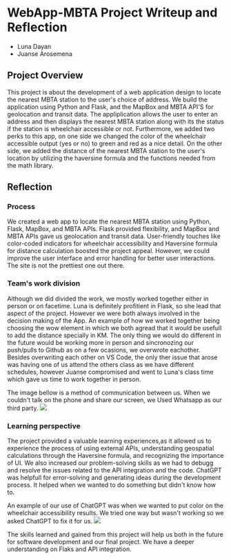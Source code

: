# WebApp-MBTA Project Writeup and Reflection

- Luna Dayan
- Juanse Arosemena

## Project Overview
This project is about the development of a web application design to locate the nearest MBTA station to the user's choice of address. We build the application using Python and Flask, and the MapBox and MBTA API'S for geolocation and transit data. The appliplication allows the user to enter an address and then displays the nearest MBTA station along with its the status if the station is wheelchair accessible or not. Furthermore, we added two perks to this app, on one side we changed the color of the wheelchair accessible output (yes or no) to green and red as a nice detail. On the other side, we added the distance of the nearest MBTA station to the user's location by utilizing the haversine formula and the functions needed from the math library.

## Reflection
### Process
We created a web app to locate the nearest MBTA station using Python, Flask, MapBox, and MBTA APIs. Flask provided flexibility, and MapBox and MBTA APIs gave us geolocation and transit data. User-friendly touches like color-coded indicators for wheelchair accessibility and Haversine formula for distance calculation boosted the project appeal. However, we could improve the user interface and error handling for better user interactions. The site is not the prettiest one out there. 

### Team's work division
Although we did divided the work, we mostly worked together either in person or on facetime. Luna is definitely profitient in Flask, so she lead that aspect of the project. However we were both always involved in the decision making of the App. An example of how we worked together being choosing the wow element in which we both agread that it would be usefull to add the distance specially in KM. The only thing we would do different in the future would be working more in person and sincronozing our push/pulls to Github as on a few ocasions, we overwrote eachother.
Besides overwriting each other on VS Code, the only ther issue that arose was having one of us attend the others class as we have different schedules, however Juanse compromised and went to Luna's class time which gave us time to work together in person.

The image bellow is a method of communication between us. When we couldn't talk on the phone and share our screen, we Used Whatsapp as our third party. 
<img src='images/whatsapp.png'>

### Learning perspective
The project provided a valuable learning experiences,as it allowed us to experience the process of using external APIs, understanding geospatial calculations through the Haversine formula, and recognizing the importance of UI.
We also increased our problem-solving skills as we had to debugg and resolve the issues related to the API integration and the code. 
ChatGPT was helpfull for error-solving and generating ideas during the development process. It helped when we wanted to do something but didn't know how to. 

An example of our use of ChatGPT was when we wanted to put color on the wheelchair accessibility results. We tried one way but wasn't working so we asked ChatGPT to fix it for us. 
<img src='images/chatgpt'>

The skills learned and gained from this project will help us both in the future for software development and our final project. We have a deeper understanding on Flaks and API integration. 

